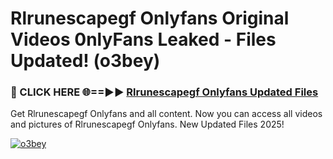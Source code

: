 # Rlrunescapegf Onlyfans Original Videos 0nlyFans Leaked - Files Updated! (o3bey)

<h3>🔴 CLICK HERE 🌐==►► <a href="https://tinyurl.com/2wckxsce" rel="nofollow">Rlrunescapegf Onlyfans Updated Files</a></h3>

Get Rlrunescapegf Onlyfans and all content. Now you can access all videos and pictures of Rlrunescapegf Onlyfans. New Updated Files 2025!

[![o3bey](https://i.imgur.com/AFduVYN.gif)](https://tinyurl.com/2wckxsce)
